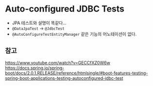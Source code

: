 # Auto-configured JDBC Tests

- JPA 테스트와 설명이 똑같다...
- ```@DataJpaTest``` -> ```@JdbcTest```
- ```@AutoConfigureTestEntityManager``` 같은 기능의 어노테이션이 없다.

## 참고
https://www.youtube.com/watch?v=GECCfXZ0W6w
https://docs.spring.io/spring-boot/docs/2.0.1.RELEASE/reference/htmlsingle/#boot-features-testing-spring-boot-applications-testing-autoconfigured-jdbc-test
